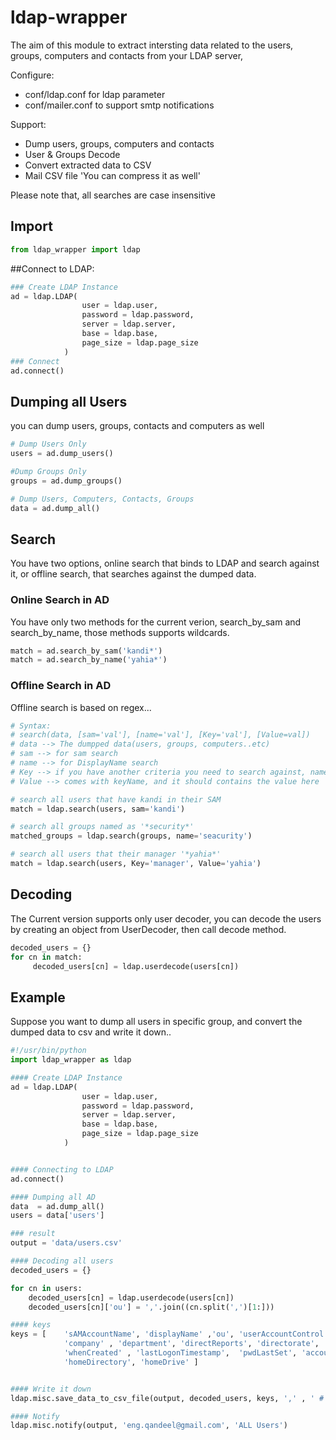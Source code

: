 # ldap-wrapper
The aim of this module to extract intersting data related to the users, groups, computers and contacts from your LDAP server, 

Configure: 
* conf/ldap.conf    for ldap parameter
* conf/mailer.conf  to support smtp notifications

Support:
* Dump users, groups, computers and contacts
* User & Groups Decode
* Convert extracted data to CSV
* Mail CSV file 'You can compress it as well'


Please note that, all searches are case insensitive 

## Import 
```python
from ldap_wrapper import ldap
```

##Connect to LDAP:
```python
### Create LDAP Instance
ad = ldap.LDAP(
				user = ldap.user, 
				password = ldap.password, 
				server = ldap.server, 
				base = ldap.base, 
				page_size = ldap.page_size
			)
### Connect					
ad.connect()
```

## Dumping all Users
you can dump users, groups, contacts and computers as well
```python
# Dump Users Only
users = ad.dump_users()

#Dump Groups Only
groups = ad.dump_groups()

# Dump Users, Computers, Contacts, Groups
data = ad.dump_all()

```

## Search
You have two options, online search that binds to LDAP and search against it, or offline search, that searches against the dumped data.

### Online Search in AD
You have only two methods for the current verion, search_by_sam and search_by_name, those methods supports wildcards.
```python
match = ad.search_by_sam('kandi*')
match = ad.search_by_name('yahia*')
```

### Offline Search in AD
Offline search is based on regex... 
```python
# Syntax:
# search(data, [sam='val'], [name='val'], [Key='val'], [Value=val])
# data --> The dumpped data(users, groups, computers..etc)
# sam --> for sam search
# name --> for DisplayName search
# Key --> if you have another criteria you need to search against, name it here
# Value --> comes with keyName, and it should contains the value here

# search all users that have kandi in their SAM
match = ldap.search(users, sam='kandi')

# search all groups named as '*security*'
matched_groups = ldap.search(groups, name='seacurity')

# search all users that their manager '*yahia*'
match = ldap.search(users, Key='manager', Value='yahia')
```

## Decoding
The Current version supports only user decoder, you can decode the users by creating an object from UserDecoder, then call decode method.
```python
decoded_users = {}
for cn in match:
 	 decoded_users[cn] = ldap.userdecode(users[cn])
```

## Example
Suppose you want to dump all users in specific group, and convert the dumped data to csv and write it down..

```python
#!/usr/bin/python
import ldap_wrapper as ldap

#### Create LDAP Instance
ad = ldap.LDAP(
				user = ldap.user, 
				password = ldap.password, 
				server = ldap.server, 
				base = ldap.base, 
				page_size = ldap.page_size
			)


#### Connecting to LDAP
ad.connect()

#### Dumping all AD
data  = ad.dump_all()
users = data['users']

### result
output = 'data/users.csv'

#### Decoding all users
decoded_users = {}

for cn in users:
	decoded_users[cn] = ldap.userdecode(users[cn])
	decoded_users[cn]['ou'] = ','.join((cn.split(',')[1:]))

#### keys
keys = [	'sAMAccountName', 'displayName' ,'ou', 'userAccountControl', 'mail', 'proxyAddresses', 'description', 'manager', 'employeeID', 'employeeStatus', 
			'company' , 'department', 'directReports', 'directorate', 'ipPhone', 'employeeMobile', 'memberOf', 'msRTCSIP-UserEnabled', 'title', 'c', 'co', 'l',
			'whenCreated' , 'lastLogonTimestamp',  'pwdLastSet', 'accountExpires', 'badPasswordTime', 'badPwdCount', 'lastLogoff', 'lastLogon', 'logonCount',
			'homeDirectory', 'homeDrive' ]


#### Write it down
ldap.misc.save_data_to_csv_file(output, decoded_users, keys, ',' , ' # ', replace_bad=';')

#### Notify 
ldap.misc.notify(output, 'eng.qandeel@gmail.com', 'ALL Users')
```